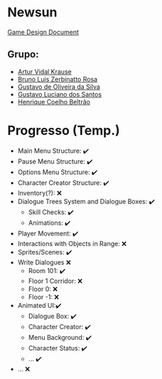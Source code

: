 # Newsun

[Game Design Document](gdd/newsun.md)

## Grupo:
- [Artur Vidal Krause](https://github.com/arturvidalkrause)
- [Bruno Luís Zerbinatto Rosa](https://github.com/Brunikito)
- [Gustavo de Oliveira da Silva](https://github.com/GuOliv2306)
- [Gustavo Luciano dos Santos](https://github.com/gstavol)
- [Henrique Coelho Beltrão](https://github.com/riqueu)

# Progresso (Temp.)

- Main Menu Structure: ✔️
- Pause Menu Structure: ✔️
- Options Menu Structure: ✔️
- Character Creator Structure: ✔️
- Inventory(?): ❌
- Dialogue Trees System and Dialogue Boxes: ✔️
    - Skill Checks: ✔️
    - Animations: ✔️
- Player Movement: ✔️
- Interactions with Objects in Range: ❌
- Sprites/Scenes: ✔️
- Write Dialogues ❌
    - Room 101: ✔️
    - Floor 1 Corridor: ❌
    - Floor 0: ❌
    - Floor -1: ❌
- Animated UI:✔️
    - Dialogue Box: ✔️
    - Character Creator: ✔️
    - Menu Background: ✔️
    - Character Status: ✔️
    - ... ✔️
- ... ❌
